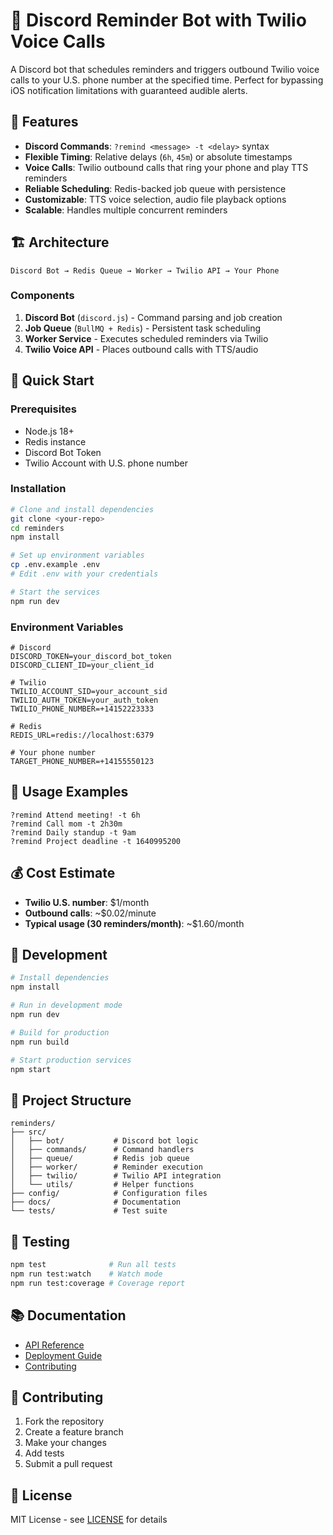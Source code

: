 # 📌 Discord Reminder Bot with Twilio Voice Calls

A Discord bot that schedules reminders and triggers outbound Twilio voice calls to your U.S. phone number at the specified time. Perfect for bypassing iOS notification limitations with guaranteed audible alerts.

## 🎯 Features

- **Discord Commands**: `?remind <message> -t <delay>` syntax
- **Flexible Timing**: Relative delays (`6h`, `45m`) or absolute timestamps
- **Voice Calls**: Twilio outbound calls that ring your phone and play TTS reminders
- **Reliable Scheduling**: Redis-backed job queue with persistence
- **Customizable**: TTS voice selection, audio file playback options
- **Scalable**: Handles multiple concurrent reminders

## 🏗️ Architecture

```
Discord Bot → Redis Queue → Worker → Twilio API → Your Phone
```

### Components
1. **Discord Bot** (`discord.js`) - Command parsing and job creation
2. **Job Queue** (`BullMQ + Redis`) - Persistent task scheduling
3. **Worker Service** - Executes scheduled reminders via Twilio
4. **Twilio Voice API** - Places outbound calls with TTS/audio

## 🚀 Quick Start

### Prerequisites
- Node.js 18+
- Redis instance
- Discord Bot Token
- Twilio Account with U.S. phone number

### Installation
```bash
# Clone and install dependencies
git clone <your-repo>
cd reminders
npm install

# Set up environment variables
cp .env.example .env
# Edit .env with your credentials

# Start the services
npm run dev
```

### Environment Variables
```env
# Discord
DISCORD_TOKEN=your_discord_bot_token
DISCORD_CLIENT_ID=your_client_id

# Twilio
TWILIO_ACCOUNT_SID=your_account_sid
TWILIO_AUTH_TOKEN=your_auth_token
TWILIO_PHONE_NUMBER=+14152223333

# Redis
REDIS_URL=redis://localhost:6379

# Your phone number
TARGET_PHONE_NUMBER=+14155550123
```

## 📱 Usage Examples

```
?remind Attend meeting! -t 6h
?remind Call mom -t 2h30m
?remind Daily standup -t 9am
?remind Project deadline -t 1640995200
```

## 💰 Cost Estimate

- **Twilio U.S. number**: $1/month
- **Outbound calls**: ~$0.02/minute
- **Typical usage (30 reminders/month)**: ~$1.60/month

## 🔧 Development

```bash
# Install dependencies
npm install

# Run in development mode
npm run dev

# Build for production
npm run build

# Start production services
npm start
```

## 📁 Project Structure

```
reminders/
├── src/
│   ├── bot/           # Discord bot logic
│   ├── commands/      # Command handlers
│   ├── queue/         # Redis job queue
│   ├── worker/        # Reminder execution
│   ├── twilio/        # Twilio API integration
│   └── utils/         # Helper functions
├── config/            # Configuration files
├── docs/              # Documentation
└── tests/             # Test suite
```

## 🧪 Testing

```bash
npm test              # Run all tests
npm run test:watch    # Watch mode
npm run test:coverage # Coverage report
```

## 📚 Documentation

- [API Reference](./docs/api.md)
- [Deployment Guide](./docs/deployment.md)
- [Contributing](./docs/contributing.md)

## 🤝 Contributing

1. Fork the repository
2. Create a feature branch
3. Make your changes
4. Add tests
5. Submit a pull request

## 📄 License

MIT License - see [LICENSE](./LICENSE) for details
